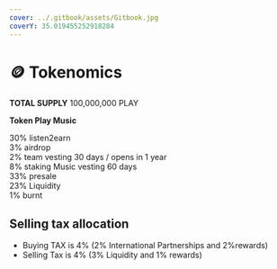 ```yaml
---
cover: ../.gitbook/assets/Gitbook.jpg
coverY: 35.019455252918284
---
```


# 🪙 Tokenomics

**TOTAL SUPPLY** 100,000,000 PLAY

**Token Play Music**

30% listen2earn \
3% airdrop \
2% team vesting 30 days / opens in 1 year \
8% staking Music vesting 60 days \
33% presale \
23% Liquidity \
1% burnt

## &#x20;Selling tax allocation

* Buying TAX is 4% (2% International Partnerships and 2%rewards)
* Selling Tax is 4% (3% Liquidity  and 1% rewards)
